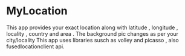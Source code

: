 # MyLocation
This app provides your exact location along with latitude , longitude , locality , country and area . The background pic changes as per your city/locality
This app uses libraries susch as volley and picasso , also fusedlocationclient api.
